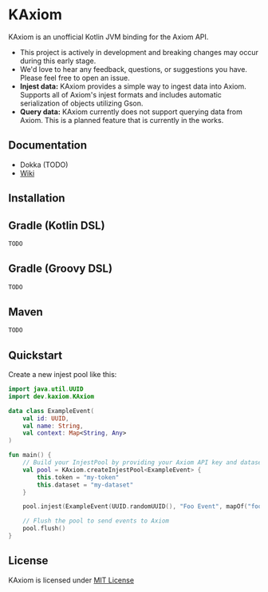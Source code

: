 # KAxiom
KAxiom is an unofficial Kotlin JVM binding for the Axiom API. 

- This project is actively in development and breaking changes may occur during this early stage.
- We'd love to hear any feedback, questions, or suggestions you have. Please feel free to open an issue.
- **Injest data:** KAxiom provides a simple way to ingest data into Axiom. Supports all of Axiom's injest formats and includes automatic serialization of objects utilizing Gson.
- **Query data:** KAxiom currently does not support querying data from Axiom. This is a planned feature that is currently in the works.

## Documentation
- Dokka (TODO)
- [Wiki](https://github.com/Deltric/kaxiom/wiki)

## Installation
## Gradle (Kotlin DSL)
```kotlin
TODO
```

## Gradle (Groovy DSL)
```groovy
TODO
```

## Maven
```xml
TODO
```

## Quickstart
Create a new injest pool like this:
```kotlin
import java.util.UUID
import dev.kaxiom.KAxiom

data class ExampleEvent(
    val id: UUID,
    val name: String,
    val context: Map<String, Any>
)

fun main() {
    // Build your InjestPool by providing your Axiom API key and dataset name
    val pool = KAxiom.createInjestPool<ExampleEvent> {
        this.token = "my-token"
        this.dataset = "my-dataset"
    }

    pool.injest(ExampleEvent(UUID.randomUUID(), "Foo Event", mapOf("foo" to "bar")))

    // Flush the pool to send events to Axiom
    pool.flush()
}
```

## License
KAxiom is licensed under [MIT License](LICENSE-MIT)